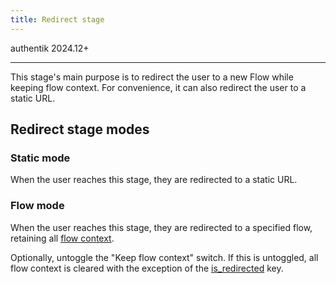 ```yaml
---
title: Redirect stage
---
```


<span class="badge badge--version">authentik 2024.12+</span>

---

This stage's main purpose is to redirect the user to a new Flow while keeping flow context. For convenience, it can also redirect the user to a static URL.

## Redirect stage modes

### Static mode

When the user reaches this stage, they are redirected to a static URL.

### Flow mode

When the user reaches this stage, they are redirected to a specified flow, retaining all [flow context](../../flow/context).

Optionally, untoggle the "Keep flow context" switch. If this is untoggled, all flow context is cleared with the exception of the [is_redirected](../../flow/context#is_redirected-flow-object-authentik-202412) key.
